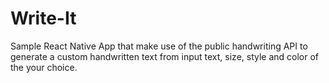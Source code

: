 # Write-It
Sample React Native App that make use of the public handwriting API to generate a custom handwritten text from input text, size, style and color of the your choice.
